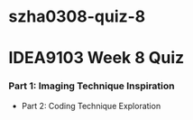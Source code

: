 # szha0308-quiz-8

# IDEA9103 Week 8 Quiz

### Part 1: Imaging Technique Inspiration

- Part 2: Coding Technique Exploration
